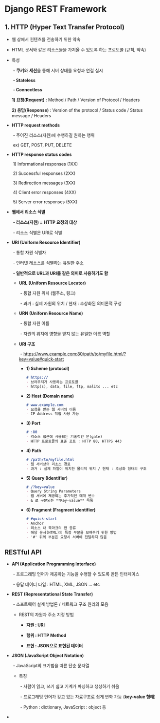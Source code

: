 # Django REST Framework

## 1. HTTP (Hyper Text Transfer Protocol)

- 웹 상에서 컨텐츠를 전송하기 위한 약속

- HTML 문서와 같은 리소스들을 가져올 수 있도록 하는 프로토콜 (규칙, 약속)

- 특성

  ​	\- **쿠키**와 **세션**을 통해 서버 상태를 요청과 연결 실시

  ​	**\- Stateless**

  ​	**\- Connectless**

  **1) 요청(Request)** : Method / Path / Version of Protocol / Headers

  **2) 응답(Response)** : Version of the protocol / Status code / Status message / Headers

  

- **HTTP request methods**

  ​	\- 주어진 리소스(자원)에 수행하길 원하는 행위

  ​	ex) GET, POST, PUT, DELETE

  

- **HTTP response status codes**

  ​	1) Informational responses (1XX)

  ​	2) Successful responses (2XX)

  ​	3) Redirection messages (3XX)

  ​	4) Client error responses (4XX)

  ​	5) Server error responses (5XX)

  

- **웹에서 리소스 식별**

  ​	**\- 리소스(자원) = HTTP 요청의 대상**

  ​	\- 리소스 식별은 URI로 식별

  

- **URI (Uniform Resource Identifier)**

  ​	\- 통합 자원 식별자

  ​	\- 인터넷 레소스를 식별하는 유일한 주소

  ​	**\- 일반적으로 URL과 URI를 같은 의미로 사용하기도 함**

  - **URL (Uniform Resource Locator)**

    ​	\- 통합 자원 위치 (웹주소, 링크)

    ​	\- 과거 : 실제 자원의 위치 / 현재 : 추상화된 의미론적 구성

  - **URN (Uniform Resource Name)**

    ​	\- 통합 자원 이름

    ​	\- 자원의 위치에 영향을 받지 않는 유일한 이름 역할

  - **URI 구조**

    ​	\- https://www.example.com:80/path/to/myfile.html/?key=value#quick-start

    - **1) Scheme (protocol)**

      ```markdown
      # https://
      - 브라우저가 사용하는 프로토콜
      - http(s), data, file, ftp, malito ... etc
      ```

    - **2) Host (Domain name)**

      ```markdown
      # www.example.com
      - 요청을 받는 웹 서버의 이름
      - IP Address 직접 사용 가능
      ```

    - **3) Port**

      ```markdown
      # :80
      - 리소스 접근에 사용되는 기술적인 문(gate)
      - HTTP 프로토콜의 표준 포트 : HTTP 80, HTTPS 443
      ```

    - **4) Path**

      ```markdown
      # /path/to/myfile.html
      - 웹 서버상의 리소스 경로
      - 과거 : 실제 파일이 위치한 물리적 위치 / 현재 : 추상화 형태의 구조
      ```

    - **5) Query (Identifier)**

      ```markdown
      # /?key=value
      - Query String Parameters
      - 웹 서버에 제공되는 추가적인 매개 변수
      - & 로 구분되는 **Key-value** 목록
      ```

    - **6) Fragment (Fragment identifier)**

      ```markdown
      # #quick-start
      - Anchor
      - 리소스 내 북마크의 한 종류
      - 해당 문서(HTML)의 특정 부분을 보여주기 위한 방법
      - '#' 뒤의 부분은 요청시 서버에 전달하지 않음
      ```

      

## RESTful API

- **API (Application Programming Interface)**

  ​	\- 프로그래밍 언어가 제공하는 기능을 수행할 수 있도록 만든 인터페이스

  ​	\- 응답 데이터 타입 : HTML, XML, JSON ... etc

  

- **REST (Representational State Transfer)**

  ​	\- 소프트웨어 설계 방법론 / 네트워크 구조 원리의 모음

  - REST의 자원과 주소 지정 방법
    - **자원 : URI**
    
    - **행위 : HTTP Method**
    
    - **표현 : JSON으로 표현된 데이터**
    
      

- **JSON (JavaScript Object Notation)**

  ​	\- JavaScript의 표기법을 따른 단순 문자열

  - 특징

    ​	\- 사람이 읽고, 쓰기 쉽고 기계가 파싱하고 생성하기 쉬움

    ​	\- 프로그래밍 언어가 갖고 있는 자료구조로 쉽게 변화 가능 (**key-value 형태**)

    ​			\- Python : dictionary, JavaScript : object 등



- 
